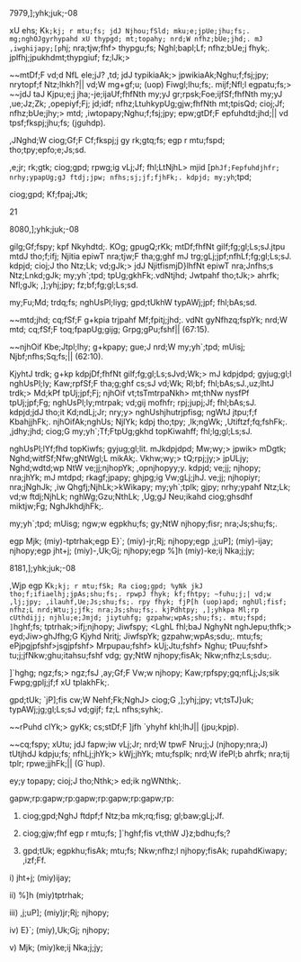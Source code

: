 7979,];yhk;juk;-08

xU ehs; K`k;kj; r mtu;fs; jdJ Njhou;fSld; mku;e;jpUe;jhu;fs;. mg;nghOJgyrhypahd xU thypgd; mt;topahy; nrd;W nfhz;bUe;jhd;. mJ ,iwghijapy;[p`hj; nra;tjw;fhf> thypgu;fs; Nghl;bapl;Lf; nfhz;bUe;j fhyk;. jplfhj;jpukhdmt;thypgiuf; fz;lJk;>

~~mtDf;F vd;d NfL ele;jJ? ,td; jdJ typikiaAk;> jpwikiaAk;Nghu;f;fsj;jpy; nrytopf;f Ntz;lhkh?|| vd;W mg+gf;u; (uop) Fiwgl;lhu;fs;. mijf;Nfl;l egpatu;fs;> ~~jdJ taJ Kjpu;e;j jha;-je;ijaUf;fhfNth my;yJ gr;rpsk;Foe;ijfSf;fhfNth my;yJ ,ue;Jz;Zk; ,opepiyf;Fj; jd;idf; nfhz;LtuhkypUg;gjw;fhfNth mt;tpisQd; cioj;Jf; nfhz;bUe;jhy;> mtd; ,iwtopapy;Nghu;f;fsj;jpy; epw;gtDf;F epfuhdtd;jhd;|| vd tpsf;fkspj;jhu;fs; (jguhdp).

,JNghd;W ciog;Gf;F Cf;fkspj;j gy rk;gtq;fs; egp r mtu;fspd; tho;tpy;epfo;e;Js;sd.

,e;jr; rk;gtk; ciog;gpd; rpwg;ig vLj;Jf; fhl;LtNjhL> mjid [p`hJf;Fepfuhdjhfr; nrhy;ypapUg;gJ ftdj;jpw; nfhs;sj;jf;fjhFk;. kdpjd; my;yh`;tpd;

ciog;gpd; Kf;fpaj;Jtk;

21

8080,];yhk;juk;-08

gilg;Gf;fspy; kpf Nkyhdtd;. KOg; gpugQ;rKk; mtDf;fhfNt gilf;fg;gl;Ls;sJ.jtpu mtdJ tho;f;ifj; Njitia epiwT nra;tjw;F tha;g;ghf mJ trg;gLj;jpf;nfhLf;fg;gl;Ls;sJ. kdpjd; cioj;J tho Ntz;Lk; vd;gJk;> jdJ NjitfismjD}lhfNt epiwT nra;Jnfhs;s Ntz;Lnkd;gJk; my;yh`;tpd; tpUg;gkhFk;.vdNtjhd; Jwtpahf tho;tJk;> ahrfk; Nfl;gJk; ,];yhj;jpy; fz;bf;fg;gl;Ls;sd.

my;Fu;Md; trdq;fs; nghUsPl;liyg; gpd;tUkhW typAWj;jpf; fhl;bAs;sd.

~~mtd;jhd; cq;fSf;F g+kpia trjpahf Mf;fpitj;jhd;. vdNt gyNfhzq;fspYk; nrd;W mtd; cq;fSf;F toq;fpapUg;gijg; Grpg;gPu;fshf|| (67:15).

~~njhOif Kbe;Jtpl;lhy; g+kpapy; gue;J nrd;W my;yh`;tpd; mUisj; Njbf;nfhs;Sq;fs;|| (62:10).

KjyhtJ trdk; g+kp kdpjDf;fhfNt gilf;fg;gl;Ls;sJvd;Wk;> mJ kdpjdpd; gyjug;gl;l nghUsPl;ly; Kaw;rpfSf;F tha;g;ghf cs;sJ vd;Wk; Rl;bf; fhl;bAs;sJ.,uz;lhtJ trdk;> Md;kPf tpUj;jpf;Fj; njhOif vt;tsTmtrpaNkh> mt;thNw nysfPf tpUj;jpf;Fg; nghUsPl;ly;mtrpak; vd;gij mofhfr; rpj;jupj;Jf; fhl;bAs;sJ. kdpjd;jdJ tho;it Kd;ndLj;Jr; nry;y> nghUshjhutrjpfisg; ngWtJ jtpu;f;f KbahjjhFk;. njhOifAk;nghUs; NjlYk; kdpj tho;tpy; ,lk;ngWk; ,Utiftzf;fq;fshFk;. ,jdhy;jhd; ciog;G my;yh`;Tf;FtpUg;gkhd topKiwahff; fhl;lg;gl;Ls;sJ.

nghUsPl;lYf;fhd topKiwfs; gyjug;gl;lit. mJkdpjdpd; Mw;wy;> jpwik> mDgtk; Nghd;witfSf;Nfw;gNtWgl;L mikAk;. Vkhw;wy;> tQ;rpj;jy;> jpULjy; Nghd;wdtd;wp NtW ve;jj;njhopYk; ,opnjhopyy;y. kdpjd; ve;jj; njhopy; nra;jhYk; mJ mtdpd; rkagf;jpapy; ghjpg;ig Vw;gLj;jhJ. ve;jj; njhopiyr; nra;jNghJk; ,iw Qhgfj;NjhLk;>kWikapy; my;yh`;tplk; gjpy; nrhy;ypahf Ntz;Lk; vd;w ftdj;NjhLk; nghWg;Gzu;NthLk; ,Ug;gJ Neu;ikahd ciog;ghsdhf miktjw;Fg; NghJkhdjhFk;.

my;yh`;tpd; mUisg; ngw;w egpkhu;fs; gy;NtW njhopy;fisr; nra;Js;shu;fs;.

egp Mjk; (miy)-tptrhak;egp E}`; (miy)-jr;Rj; njhopy;egp ,j;uP]; (miy)-ijay; njhopy;egp jht+j; (miy)-,Uk;Gj; njhopy;egp %]h (miy)-ke;ij Nka;j;jy;

8181,];yhk;juk;-08

,Wjp egp K`k;kj; r mtu;fSk; Ra ciog;gpd; %yNk jkJ tho;f;ifiaelhj;jpAs;shu;fs;. rpwpJ fhyk; kf;fhtpy; ~fuhu;j;| vd;w ,lj;jpy; ,ilauhf,Ue;Js;shu;fs;. rpy fhyk; fjP[h (uop)apd; nghUl;fisf; nfhz;L nrd;Wtu;j;jfk; nra;Js;shu;fs;. kjPdhtpy; ,];yhkpa Ml;rp cUthdijj; njhlu;e;Jmjd; jiytuhfg; gzpahw;wpAs;shu;fs;. mtu;fspd; ]`hghf;fs; tptrhak;>ifj;njhopy; Jiwfspy; <LghL fhl;baJ NghyNt nghJepu;thfk;> eyd;Jiw>ghJfhg;G Kjyhd Nritj; JiwfspYk; gzpahw;wpAs;sdu;. mtu;fs; ePjpgjpfshf>jsgjpfshf> Mrpupau;fshf> kUj;Jtu;fshf> Nghu; tPuu;fshf> tu;j;jfNkw;ghu;itahsu;fshf vdg; gy;NtW njhopy;fisAk; Nkw;nfhz;Ls;sdu;.

]`hghg; ngz;fs;> ngz;fsJ ,ay;Gf;F Vw;w njhopy; Kaw;rpfspy;gq;nfLj;Js;sik Fwpg;gplj;jf;f xU tplakhFk;.

gpd;tUk; `jP];fis cw;W Nehf;Fk;NghJ> ciog;G ,];yhj;jpy; vt;tsTJ}uk; typAWj;jg;gl;Ls;sJ vd;gijf; fz;L nfhs;syhk;.

~~rPuhd clYk;> gyKk; cs;stDf;F ]jfh `yhyhf khl;lhJ|| (jpu;kpjp).

~~cq;fspy; xUtu; jdJ fapw;iw vLj;Jr; nrd;W tpwF Nru;j;J (njhopy;nra;J) tUtjhdJ kdpju;fs; nfhLj;jhYk;> kWj;jhYk; mtu;fsplk; nrd;W ifePl;b ahrfk; nra;tij tplr; rpwe;jjhFk;|| (G`hup).

ey;y topapy; cioj;J tho;Nthk;> ed;ik ngWNthk;.

gapw;rp:gapw;rp:gapw;rp:gapw;rp:gapw;rp:

1. ciog;gpd;NghJ ftdpf;f Ntz;ba mk;rq;fisg; gl;baw;gLj;Jf.

2. ciog;gjw;fhf egp r mtu;fs; ]`hghf;fis vt;thW J}z;bdhu;fs;?

3. gpd;tUk; egpkhu;fisAk; mtu;fs; Nkw;nfhz;l njhopy;fisAk; rupahdKiwapy; ,izf;Ff.

i) jht+j; (miy)ijay;

ii) %]h (miy)tptrhak;

iii) ,j;uP]; (miy)jr;Rj; njhopy;

iv) E}`; (miy),Uk;Gj; njhopy;

v) Mjk; (miy)ke;ij Nka;j;jy;